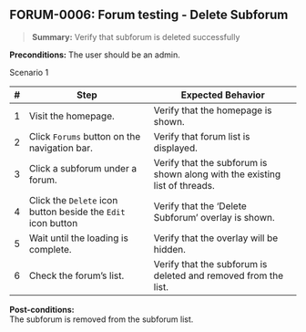 ## **FORUM-0006:** Forum testing - Delete Subforum  

> **Summary:** Verify that subforum is deleted successfully   <br>

**Preconditions:** The user should be an admin. 

Scenario 1 

 | \# | Step | Expected Behavior | 
 |----|------|-------------------| 
 |  1 |   Visit the homepage.                                           | Verify that the homepage is shown.   | 
 |  2 |   Click `Forums` button on the navigation bar.                  | Verify that forum list is displayed.   | 
 |  3 |   Click a subforum under a forum.                               | Verify that the subforum is shown along with the existing list of threads.   | 
 |  4 |   Click the `Delete` icon button beside the `Edit` icon button  | Verify that the ‘Delete Subforum’ overlay is shown.  | 
 |  5 |   Wait until the loading is complete.                           | Verify that the overlay will be hidden. |  
 |  6 |   Check the forum’s list.                                       | Verify that the subforum is deleted and removed from the list.   |  

**Post-conditions:**  
The subforum is removed from the subforum list. 

